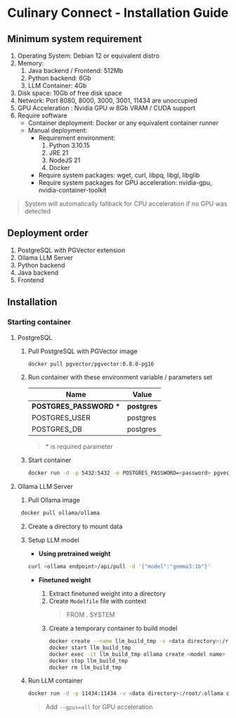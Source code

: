 # Culinary Connect - Installation Guide

## Minimum system requirement

1. Operating System: Debian 12 or equivalent distro
2. Memory:
   1. Java backend / Frontend: 512Mb
   2. Python backend: 6Gb
   3. LLM Container: 4Gb
3. Disk space: 10Gb of free disk space
4. Network: Port 8080, 8000, 3000, 3001, 11434 are unoccupied
5. GPU Acceleration : Nvidia GPU w 8Gb VRAM / CUDA support
6. Require software
   - Container deployment: Docker or any equivalent container runner
   - Manual deployment:
     - Requirement environment:
       1. Python 3.10.15
       2. JRE 21
       3. NodeJS 21
       4. Docker
     - Require system packages: wget, curl, libpq, libgl, libglib
     - Require system packages for GPU acceleration: nvidia-gpu, nvidia-container-toolkit

> System will automatically fallback for CPU acceleration if no GPU was detected

## Deployment order

1. PostgreSQL with PGVector extension
2. Ollama LLM Server
3. Python backend
4. Java backend
5. Frontend

## Installation

### Starting container

1. PostgreSQL

   1. Pull PostgreSQL with PGVector image

      ```bash
      docker pull pgvector/pgvector:0.8.0-pg16
      ```

   2. Run container with these environment variable / parameters set

      | Name                     | Value        |
      | ------------------------ | ------------ |
      | **POSTGRES_PASSWORD \*** | **postgres** |
      | POSTGRES_USER            | postgres     |
      | POSTGRES_DB              | postgres     |

      > \* is required parameter

   3. Start container

      ```bash
      docker run -d -p 5432:5432 -e POSTGRES_PASSWORD=<password> pgvector/pgvector:0.8.0-pg16
      ```

2. Ollama LLM Server

   1. Pull Ollama image

   ```bash
    docker pull ollama/ollama
   ```

   2. Create a directory to mount data

   3. Setup LLM model

      - **Using pretrained weight**

      ```bash
      curl <ollama endpoint>/api/pull -d '{"model":"gemma3:1b"}'
      ```

      - **Finetuned weight**

        1. Extract finetuned weight into a directory
        2. Create `Modelfile` file with context
           > FROM .
           > SYSTEM <system prompt>
        3. Create a temporary container to build model
           ```bash
           docker create --name llm_build_tmp -v <data directory>:/root/.ollama -v <weight directory>:/weight ollama
           docker start llm_build_tmp
           docker exec -it llm_build_tmp ollama create <model name> -f /weight/Modelfile
           docker stop llm_build_tmp
           docker rm llm_build_tmp
           ```

   4. Run LLM container
      ```bash
      docker run -d -p 11434:11434 -v <data directory>:/root/.ollama ollama
      ```
      > Add `--gpus=all` for GPU acceleration
